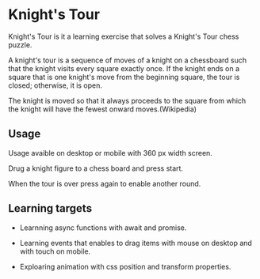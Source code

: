 # Knight's Tour

Knight's Tour is it a learning exercise that solves a Knight's Tour chess puzzle.

A knight's tour is a sequence of moves of a knight on a chessboard such that the knight visits every square exactly once. If the knight ends on a square that is one knight's move from the beginning square, the tour is closed; otherwise, it is open.

The knight is moved so that it always proceeds to the square from which the knight will have the fewest onward moves.(Wikipedia)

## Usage

Usage avaible on desktop or mobile with 360 px width screen.

Drug a knight figure to a chess board and press start.

When the tour is over press again to enable another round.

## Learning targets

+ Learnning async functions with await and promise.

+ Learning events that enables to drag items with mouse on desktop and with touch on mobile.

+ Exploaring animation with css position and transform properties. 





